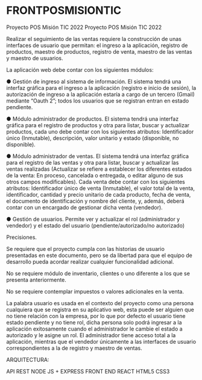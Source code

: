 # FRONTPOSMISIONTIC
Proyecto POS Misión TIC 2022
Proyecto POS Misión TIC 2022

Realizar el seguimiento de las ventas requiere la construcción de unas interfaces de usuario que permitan: el ingreso a la aplicación, registro de productos, maestro de productos, registro de venta, maestro de las ventas y maestro de usuarios.

La aplicación web debe contar con los siguientes módulos:

● Gestión de ingreso al sistema de información. El sistema tendrá una interfaz gráfica para el ingreso a la aplicación (registro e inicio de sesión), la autorización de ingreso a la aplicación estaría a cargo de un tercero (Gmail) mediante “Oauth 2”; todos los usuarios que se registran entran en estado pendiente.

● Módulo administrador de productos. El sistema tendrá una interfaz gráfica para el registro de productos y otra para listar, buscar y actualizar productos, cada uno debe contar con los siguientes atributos: Identificador único (Inmutable), descripción, valor unitario y estado (disponible, no disponible).

● Módulo administrador de ventas. El sistema tendrá una interfaz gráfica para el registro de las ventas y otra para listar, buscar y actualizar las ventas realizadas (Actualizar se refiere a establecer los diferentes estados de la venta: En proceso, cancelada o entregada, o editar alguno de sus otros campos modificables). Cada venta debe contar con los siguientes atributos: Identificador único de venta (Inmutable), el valor total de la venta, identificador, cantidad y precio unitario de cada producto, fecha de venta, el documento de identificación y nombre del cliente, y, además, deberá contar con un encargado de gestionar dicha venta (vendedor).

● Gestión de usuarios. Permite ver y actualizar el rol (administrador y vendedor) y el estado del usuario (pendiente/autorizado/no autorizado)

Precisiones.

Se requiere que el proyecto cumpla con las historias de usuario presentadas en este documento, pero se da libertad para que el equipo de desarrollo pueda acordar realizar cualquier funcionalidad adicional.

No se requiere módulo de inventario, clientes o uno diferente a los que se presenta anteriormente.

No se requiere contemplar impuestos o valores adicionales en la venta.

La palabra usuario es usada en el contexto del proyecto como una persona cualquiera que se registra en su aplicativo web, esta puede ser alguien que no tiene relación con la empresa, por lo que por defecto el usuario tiene estado pendiente y no tiene rol, dicha persona solo podrá ingresar a la aplicación exitosamente cuando el administrador le cambie el estado a autorizado y le asigne un rol. El administrador tiene acceso total a la aplicación, mientras que el vendedor únicamente a las interfaces de usuario correspondientes a la de registro y maestro de ventas.

ARQUITECTURA:

API REST NODE JS + EXPRESS FRONT END REACT HTML5 CSS3
